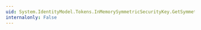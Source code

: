 ```yaml
---
uid: System.IdentityModel.Tokens.InMemorySymmetricSecurityKey.GetSymmetricAlgorithm(System.String)
internalonly: False
---
```

